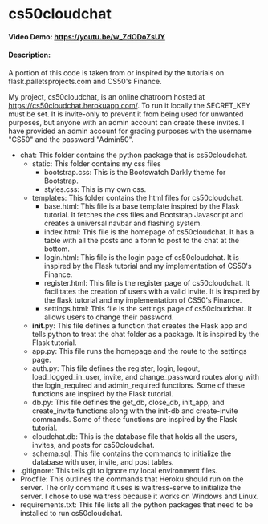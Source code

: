 # cs50cloudchat
#### Video Demo:  https://youtu.be/w_ZdODoZsUY
#### Description:
A portion of this code is taken from or inspired by the tutorials on flask.palletsprojects.com and CS50's Finance.

My project, cs50cloudchat, is an online chatroom hosted at https://cs50cloudchat.herokuapp.com/. To run it locally the SECRET_KEY must be set. It is invite-only to prevent it from being used for unwanted purposes, but anyone with an admin account can create these invites. I have provided an admin account for grading purposes with the username "CS50" and the password "Admin50".

- chat: This folder contains the python package that is cs50cloudchat.
  - static: This folder contains my css files
    - bootstrap.css: This is the Bootswatch Darkly theme for Bootstrap.
    - styles.css: This is my own css.
  - templates: This folder contains the html files for cs50cloudchat.
    - base.html: This file is a base template inspired by the Flask tutorial. It fetches the css files and Bootstrap Javascript and creates a universal navbar  and flashing system.
    - index.html: This file is the homepage of cs50cloudchat. It has a table with all the posts and a form to post to the chat at the bottom.
    - login.html: This file is the login page of cs50cloudchat. It is inspired by the Flask tutorial and my implementation of CS50's Finance.
    - register.html: This file is the register page of cs50cloudchat. It facilitates the creation of users with a valid invite. It is inspired by the flask tutorial and my implementation of CS50's Finance.
    - settings.html: This file is the settings page of cs50cloudchat. It allows users to change their password.
  - __init__.py: This file defines a function that creates the Flask app and tells python to treat the chat folder as a package. It is inspired by the Flask tutorial.
  - app.py: This file runs the homepage and the route to the settings page.
  - auth.py: This file defines the register, login, logout, load_logged_in_user, invite, and change_password routes along with the login_required and admin_required functions. Some of these functions are inspired by the Flask tutorial.
  - db.py: This file defines the get_db, close_db, init_app, and create_invite functions along with the init-db and create-invite commands. Some of these functions are inspired by the Flask tutorial.
  - cloudchat.db: This is the database file that holds all the users, invites, and posts for cs50cloudchat.
  - schema.sql: This file contains the commands to initialize the database with user, invite, and post tables.
- .gitignore: This tells git to ignore my local environment files.
- Procfile: This outlines the commands that Heroku should run on the server. The only command it uses is waitress-serve to initialize the server. I chose to use waitress because it works on Windows and Linux.
- requirements.txt: This file lists all the python packages that need to be installed to run cs50cloudchat.
